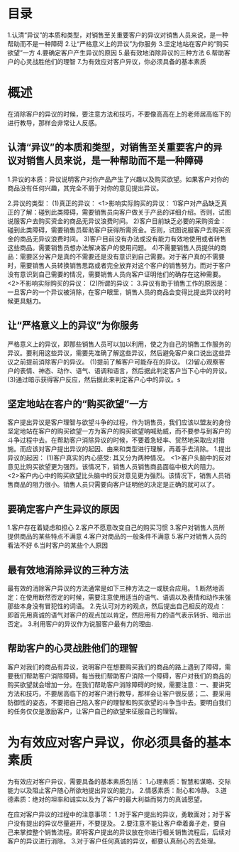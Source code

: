 # 目录
1.认清“异议”的本质和类型，对销售至关重要客户的异议对销售人员来说，是一种帮助而不是一种障碍
2.让“严格意义上的异议”为你服务
3.坚定地站在客户的“购买欲望”一方
4.要确定客户产生异议的原因
5.最有效地消除异议的三种方法
6.帮助客户的心灵战胜他们的理智
7.为有效应对客户异议，你必须具备的基本素质

# 概述

在消除客户的异议的时候，要注意方法和技巧，不要像高高在上的老师居高临下的进行教导，那样会非常让人反感。
## 认清“异议”的本质和类型，对销售至关重要客户的异议对销售人员来说，是一种帮助而不是一种障碍
1.异议的本质：异议说明客户对你产品产生了兴趣以及购买欲望。如果客户对你的商品没有任何兴趣，其完全不屑于对你的意见提出异议。

2.异议的类型：
(1)真正的异议：
  <1>影响实际购买的异议：
    1)客户对产品缺乏真正的了解：碰到此类障碍，需要销售员向客户做关于产品的详细介绍。否则，试图说服客户去购买资金的商品无异议浪费时间。
    2)客户目前缺乏必要的采购资金：碰到此类障碍，需要销售员帮助客户获得所需资金。否则，试图说服客户去购买资金的商品无异议浪费时间。
    3)客户目前没有办法或没有能力有效地使用或者转售这些商品。需要销售员想办法解决客户的使用问题。 
    4)不需要销售人员提供的商品：需要区分客户是真的不需要还是没有意识到自己需要。对于客户真的不需要时，需要销售人员转换销售思路或者完全放弃对这个客户的销售努力。而对于客户没有意识到自己需要的情况，需要销售人员向客户证明他们的确存在这种需要。
  <2>不影响实际购买的异议：
(2)所谓的异议：
3.异议有助于销售工作的原因是：一旦客户的一个异议被消除，在客户眼里，销售人员的商品会变得比提出异议的时候更具魅力。

## 让“严格意义上的异议”为你服务
严格意义上的异议，即那些销售人员可以加以利用，使之为自己的销售工作服务的异议。要利用这些异议，需要先准确了解这些异议，然后避免客户亲口说出这些异议之前提前消除客户的异议。
(1)提前了解客户可能存在的异议。
(2)留心观察客户的表情、神态、动作、语气、语调和语言，然后据此判定客户当下心中的异议。
(3)通过暗示获得客户反应，然后据此来判定客户心中的异议。s

## 坚定地站在客户的“购买欲望”一方
  客户提出异议是客户理智与欲望斗争的过程，作为销售员，我们应该以盟友的身份坚定地站在客户的购买欲望一方为客户的购买欲望呐喊助威，而不要参与到客户的斗争过程中去。在帮助客户消除异议的时候，不要着急轻率、贸然地采取应对措施。而应该对客户提出异议的起因、由来和类型进行理解，再着手去消除。
  1.提出异议的起因：
    (1)客户真实的内心感受: 其又分为两种情况。
     <1>客户头脑中的反对意见比购买欲望更为强烈。该情况下，销售人员销售商品面临中极大的阻力。
     <2>客户内心中的购买欲望比头脑中的反对意见更为强烈。该情况下，销售人员销售商品的阻力很小。销售人员只需要向客户证明他的决定是正确的就可以了。

## 要确定客户产生异议的原因
1.客户存在着疑虑和担心
2.客户不愿意改变自己的购买习惯
3.客户对销售人员所提供商品的某些特点不满意
4.客户对商品的一般条件不满意
5.客户对销售人员的看法不好
6.当时客户的某些个人原因

## 最有效地消除异议的三种方法
最有效的消除客户异议的方法通常是如下三种方法之一或联合应用。
1.断然地否定：在使用断然否定的时候，需要注意使用适当的语气、语调以及表情和动作来强那些本身没有冒犯性的词语。
2.先认可对方的观点，然后提出自己相反的观点：即首先用真诚的语气对客户的观点加以肯定，然后用有力的语气表示转折、暗示出否定。
3.利用客户的异议作为说服客户最有力的理由.

## 帮助客户的心灵战胜他们的理智
客户对我们的商品有异议，说明客户在想要购买我们的商品的路上遇到了障碍，需要我们帮助客户消除障碍。每当我们帮助客户消除一个障碍，客户对我们的商品的购买欲望就会增加一分。在我们帮助客户消除障碍的时候，需要注意：一、要讲究方法和技巧，不要居高临下的对客户进行教导，那样会让客户很反感；二、要采用防御性的姿态，不要把自己陷入客户的理智和购买欲望的斗争当中去。要明白我们的任务仅仅是激励客户，让客户自己的欲望来征服自己的理智。

# 为有效应对客户异议，你必须具备的基本素质
为有效应对客户异议，需要具备的基本素质包括：
1.心理素质：智慧和谋略、交际能力以及阻止客户随心所欲地提出异议的能力。
2.情感素质：耐心和冷静。
3.道德素质：绝对的坦率和诚实以及为了客户的最大利益而努力的真诚愿望。

在应对客户异议的过程中的注意事项：
1.对于客户提出的异议，勇敢面对；对于客户没有提出的异议尽量避开，不要提及。
2.要注意不能让客户牵着鼻子走，要自己来掌控整个销售流程。即将客户提出的异议放在你进行相关销售流程后，后续对客户的异议进行消除。
3.对于客户任何真诚的异议，都要认真耐心的去处理。